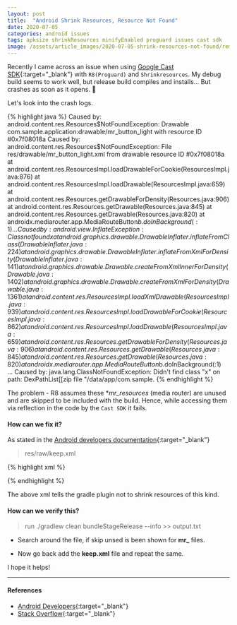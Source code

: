 ```yaml
---
layout: post
title:  "Android Shrink Resources, Resource Not Found"
date: 2020-07-05
categories: android issues
tags: apksize shrinkResources minifyEnabled proguard issues cast sdk
image: /assets/article_images/2020-07-05-shrink-resources-not-found/remove_unused.jpg
---
```


Recently I came across an issue when using [Google Cast SDK](https://developers.google.com/cast){:target="_blank"} with `R8(Proguard)` and `Shrinkresources`. My debug build seems to work well, but release build compiles and installs... But crashes as soon as it opens. :thinking:  

Let's look into the crash logs. 

{% highlight java  %}
 Caused by: android.content.res.Resources$NotFoundException: Drawable com.sample.application:drawable/mr_button_light with resource ID #0x7f08018a
     Caused by: android.content.res.Resources$NotFoundException: File res/drawable/mr_button_light.xml from drawable resource ID #0x7f08018a
        at android.content.res.ResourcesImpl.loadDrawableForCookie(ResourcesImpl.java:876)
        at android.content.res.ResourcesImpl.loadDrawable(ResourcesImpl.java:659)
        at android.content.res.Resources.getDrawableForDensity(Resources.java:906)
        at android.content.res.Resources.getDrawable(Resources.java:845)
        at android.content.res.Resources.getDrawable(Resources.java:820)
        at androidx.mediarouter.app.MediaRouteButton$b.doInBackground(:1)
        ...
     Caused by: android.view.InflateException: Class not found x
        at android.graphics.drawable.DrawableInflater.inflateFromClass(DrawableInflater.java:224)
        at android.graphics.drawable.DrawableInflater.inflateFromXmlForDensity(DrawableInflater.java:141)
        at android.graphics.drawable.Drawable.createFromXmlInnerForDensity(Drawable.java:1402)
        at android.graphics.drawable.Drawable.createFromXmlForDensity(Drawable.java:1361)
        at android.content.res.ResourcesImpl.loadXmlDrawable(ResourcesImpl.java:939)
        at android.content.res.ResourcesImpl.loadDrawableForCookie(ResourcesImpl.java:862)
        at android.content.res.ResourcesImpl.loadDrawable(ResourcesImpl.java:659) 
        at android.content.res.Resources.getDrawableForDensity(Resources.java:906) 
        at android.content.res.Resources.getDrawable(Resources.java:845) 
        at android.content.res.Resources.getDrawable(Resources.java:820) 
        at androidx.mediarouter.app.MediaRouteButton$b.doInBackground(:1) 
        ...
     Caused by: java.lang.ClassNotFoundException: Didn't find class "x" on path: DexPathList[[zip file "/data/app/com.sample.
{% endhighlight %}

The problem - R8 assumes these **mr_*resources** (media router) are unused and are skipped to be included with the build. Hence, while accessing them via reflection in the code by the `Cast SDK` it fails.

#### How can we fix it?

As stated in the [Android developers documentation]( https://developer.android.com/studio/build/shrink-code#keep-resources){:target="_blank"} 


> res/raw/keep.xml

{% highlight xml  %}
<?xml version="1.0" encoding="utf-8"?>
<resources xmlns:tools="http://schemas.android.com/tools"
    tools:keep="@drawable/mr_*" />
{% endhighlight %}

The above xml tells the gradle plugin not to shrink resources of this kind. 

#### How can we verify this? 


> run ./gradlew clean bundleStageRelease --info >> output.txt

- Search around the file, if skip unsed is been shown for **mr_** files.

- Now go back add the **keep.xml** file and repeat the same. 

I hope it helps!

<hr>

#### References

- [Android Developers](https://developer.android.com/studio/build/shrink-code#keep-code){:target="_blank"}
- [Stack Overflow](https://stackoverflow.com/questions/43838269/android-how-to-tell-shrinkresources-to-keep-certain-resources){:target="_blank"}
